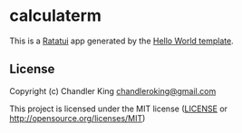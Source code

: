 # calculaterm

This is a [Ratatui] app generated by the [Hello World template].

[Ratatui]: https://ratatui.rs
[Hello World Template]: https://github.com/ratatui/templates/tree/main/hello-world

## License

Copyright (c) Chandler King <chandleroking@gmail.com>

This project is licensed under the MIT license ([LICENSE] or <http://opensource.org/licenses/MIT>)

[LICENSE]: ./LICENSE
